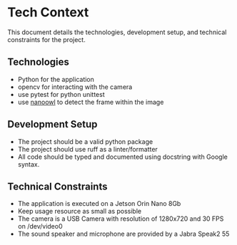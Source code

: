 # Tech Context

This document details the technologies, development setup, and technical constraints for the project.

## Technologies

- Python for the application
- opencv for interacting with the camera
- use pytest for python unittest
- use [nanoowl](https://github.com/NVIDIA-AI-IOT/nanoowl) to detect the frame within the image

## Development Setup

- The project should be a valid python package
- The project should use ruff as a linter/formatter
- All code should be typed and documented using docstring with Google syntax.

## Technical Constraints

- The application is executed on a Jetson Orin Nano 8Gb
- Keep usage resource as small as possible
- The camera is a USB Camera with resolution of 1280x720 and 30 FPS on /dev/video0
- The sound speaker and microphone are provided by a Jabra Speak2 55
